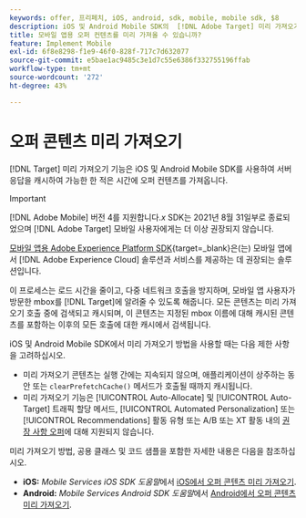 ```yaml
---
keywords: offer, 프리페치, iOS, android, sdk, mobile, mobile sdk, $8
description: iOS 및 Android Mobile SDK의  [!DNL Adobe Target] 미리 가져오기 기능을 사용하여 서버 응답을 캐시하여 가능한 한 적은 시간에 오퍼 콘텐츠를 가져옵니다.
title: 모바일 앱용 오퍼 컨텐츠를 미리 가져올 수 있습니까?
feature: Implement Mobile
exl-id: 6f8e8298-f1e9-46f0-828f-717c7d632077
source-git-commit: e5bae1ac9485c3e1d7c55e6386f332755196ffab
workflow-type: tm+mt
source-wordcount: '272'
ht-degree: 43%

---
```


# 오퍼 콘텐츠 미리 가져오기

[!DNL Target] 미리 가져오기 기능은 iOS 및 Android Mobile SDK를 사용하여 서버 응답을 캐시하여 가능한 한 적은 시간에 오퍼 컨텐츠를 가져옵니다.

>[!IMPORTANT]
>
>[!DNL Adobe Mobile] 버전 4를 지원합니다.*x* SDK는 2021년 8월 31일부로 종료되었으며 [!DNL Adobe Target] 모바일 사용자에게는 더 이상 권장되지 않습니다.
>
>[모바일 앱용 Adobe Experience Platform SDK](https://developer.adobe.com/client-sdks/documentation/){target=_blank}은(는) 모바일 앱에서 [!DNL Adobe Experience Cloud] 솔루션과 서비스를 제공하는 데 권장되는 솔루션입니다.

이 프로세스는 로드 시간을 줄이고, 다중 네트워크 호출을 방지하며, 모바일 앱 사용자가 방문한 mbox를 [!DNL Target]에 알려줄 수 있도록 해줍니다. 모든 콘텐츠는 미리 가져오기 호출 중에 검색되고 캐시되며, 이 콘텐츠는 지정된 mbox 이름에 대해 캐시된 콘텐츠를 포함하는 이후의 모든 호출에 대한 캐시에서 검색됩니다.

iOS 및 Android Mobile SDK에서 미리 가져오기 방법을 사용할 때는 다음 제한 사항을 고려하십시오.

* 미리 가져오기 콘텐츠는 실행 간에는 지속되지 않으며, 애플리케이션이 상주하는 동안 또는 `clearPrefetchCache()` 메서드가 호출될 때까지 캐시됩니다.
* 미리 가져오기 기능은 [!UICONTROL Auto-Allocate] 및 [!UICONTROL Auto-Target] 트래픽 할당 메서드, [!UICONTROL Automated Personalization] 또는 [!UICONTROL Recommendations] 활동 유형 또는 A/B 또는 XT 활동 내의 [권장 사항 오퍼](https://experienceleague.adobe.com/docs/target/using/recommendations/recommendations-as-an-offer.html?lang=ko)에 대해 지원되지 않습니다.

미리 가져오기 방법, 공용 클래스 및 코드 샘플을 포함한 자세한 내용은 다음을 참조하십시오.

* **iOS:** *Mobile Services iOS SDK 도움말*&#x200B;에서 [iOS에서 오퍼 콘텐츠 미리 가져오기](https://experienceleague.adobe.com/docs/mobile-services/ios/target-ios/c-mob-target-prefetch-ios.html?lang=ko).
* **Android:** *Mobile Services Android SDK 도움말*&#x200B;에서 [Android에서 오퍼 콘텐츠 미리 가져오기](https://experienceleague.adobe.com/docs/mobile-services/android/target-android/c-mob-target-prefetch-android.html?lang=ko).
